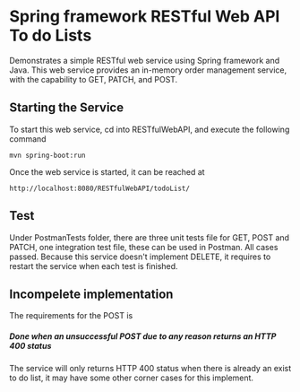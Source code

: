 # Spring framework RESTful Web API To do Lists

Demonstrates a simple RESTful web service using Spring framework and Java. This web service provides an in-memory order management service, with the capability to GET, PATCH, and POST. 


## Starting the Service
To start this web service, cd into RESTfulWebAPI, and execute the following command

    mvn spring-boot:run
    
Once the web service is started, it can be reached at

    http://localhost:8080/RESTfulWebAPI/todoList/

## Test
Under PostmanTests folder, there are three unit tests file for GET, POST and PATCH, one integration test file, these can be used in Postman. All cases passed. Because this service doesn't implement DELETE, it requires to restart the service when each test is finished.

## Incompelete implementation
The requirements for the POST is 
##### Done when an unsuccessful POST due to any reason returns an HTTP 400 status 
The service will only returns HTTP 400 status when there is already an exist to do list, it may have some other corner cases for this implement.
